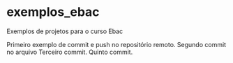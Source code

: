 # exemplos_ebac
Exemplos de projetos para o curso Ebac

Primeiro exemplo de commit e push no repositório remoto.
Segundo commit no arquivo
Terceiro commit.
Quinto commit.

